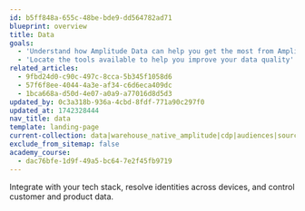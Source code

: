 ```yaml
---
id: b5ff848a-655c-48be-bde9-dd564782ad71
blueprint: overview
title: Data
goals:
  - 'Understand how Amplitude Data can help you get the most from Amplitude'
  - 'Locate the tools available to help you improve your data quality'
related_articles:
  - 9fbd24d0-c90c-497c-8cca-5b345f1058d6
  - 57f6f8ee-4044-4a3e-af34-c6d6eca409dc
  - 1bca668a-d50d-4e07-a0a9-a77016d8d5d3
updated_by: 0c3a318b-936a-4cbd-8fdf-771a90c297f0
updated_at: 1742328444
nav_title: data
template: landing-page
current-collection: data|warehouse_native_amplitude|cdp|audiences|sources|destination-catalog|pii_integrations|source-catalog|sources
exclude_from_sitemap: false
academy_course:
  - dac76bfe-1d9f-49a5-bc64-7e2f45fb9719
---
```

Integrate with your tech stack, resolve identities across devices, and control customer and product data.